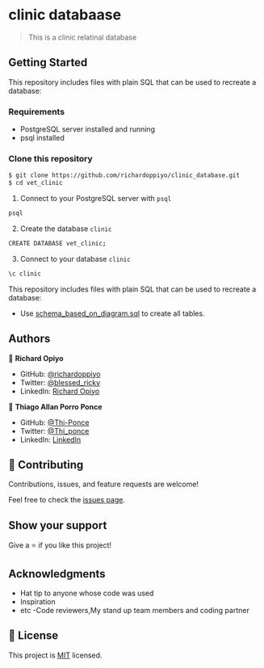 # clinic databaase

> This is a clinic relatinal database


## Getting Started

This repository includes files with plain SQL that can be used to recreate a database:

### Requirements
- PostgreSQL server installed and running
- psql installed

### Clone this repository

```bash
$ git clone https://github.com/richardoppiyo/clinic_database.git
$ cd vet_clinic
```
1. Connect to your PostgreSQL server with `psql`
```bash
psql
```
2. Create the database `clinic`
```bash
CREATE DATABASE vet_clinic;
```
3. Connect to your database `clinic`
```bash
\c clinic
```

This repository includes files with plain SQL that can be used to recreate a database:

- Use [schema_based_on_diagram.sql](./schema_based_on_diagram.sql) to create all tables.


## Authors

👤 **Richard Opiyo**

- GitHub: [@richardoppiyo](https://github.com/richardoppiyo)
- Twitter: [@blessed_ricky](https://twitter.com/blessed_ricky)
- LinkedIn: [Richard Opiyo](https://linkedin.com/in/richardoppiyo)


👤 **Thiago Allan Porro Ponce**

- GitHub: [@Thi-Ponce](https://github.com/Thi-Ponce)
- Twitter: [@Thi_ponce](https://twitter.com/Thi_ponce)
- LinkedIn: [LinkedIn](https://linkedin.com/in/thiago-ponce)


## 🤝 Contributing

Contributions, issues, and feature requests are welcome!

Feel free to check the [issues page](../../issues/).

## Show your support

Give a ⭐️ if you like this project!

## Acknowledgments

- Hat tip to anyone whose code was used
- Inspiration
- etc
-Code reviewers,My stand up team members and coding partner

## 📝 License

This project is [MIT](./MIT.md) licensed.